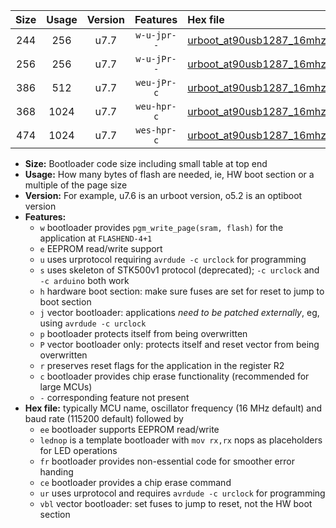 |Size|Usage|Version|Features|Hex file|
|:-:|:-:|:-:|:-:|:--|
|244|256|u7.7|`w-u-jpr--`|[urboot_at90usb1287_16mhz_1000000bps_lednop_ur_vbl.hex](https://raw.githubusercontent.com/stefanrueger/urboot.hex/main/mcus/at90usb1287/fcpu_16mhz/1000000_bps/urboot_at90usb1287_16mhz_1000000bps_lednop_ur_vbl.hex)|
|256|256|u7.7|`w-u-jPr--`|[urboot_at90usb1287_16mhz_1000000bps_ur_vbl.hex](https://raw.githubusercontent.com/stefanrueger/urboot.hex/main/mcus/at90usb1287/fcpu_16mhz/1000000_bps/urboot_at90usb1287_16mhz_1000000bps_ur_vbl.hex)|
|386|512|u7.7|`weu-jPr-c`|[urboot_at90usb1287_16mhz_1000000bps_ee_lednop_fr_ce_ur_vbl.hex](https://raw.githubusercontent.com/stefanrueger/urboot.hex/main/mcus/at90usb1287/fcpu_16mhz/1000000_bps/urboot_at90usb1287_16mhz_1000000bps_ee_lednop_fr_ce_ur_vbl.hex)|
|368|1024|u7.7|`weu-hpr-c`|[urboot_at90usb1287_16mhz_1000000bps_ee_lednop_fr_ce_ur.hex](https://raw.githubusercontent.com/stefanrueger/urboot.hex/main/mcus/at90usb1287/fcpu_16mhz/1000000_bps/urboot_at90usb1287_16mhz_1000000bps_ee_lednop_fr_ce_ur.hex)|
|474|1024|u7.7|`wes-hpr-c`|[urboot_at90usb1287_16mhz_1000000bps_ee_lednop_fr_ce.hex](https://raw.githubusercontent.com/stefanrueger/urboot.hex/main/mcus/at90usb1287/fcpu_16mhz/1000000_bps/urboot_at90usb1287_16mhz_1000000bps_ee_lednop_fr_ce.hex)|

- **Size:** Bootloader code size including small table at top end
- **Usage:** How many bytes of flash are needed, ie, HW boot section or a multiple of the page size
- **Version:** For example, u7.6 is an urboot version, o5.2 is an optiboot version
- **Features:**
  + `w` bootloader provides `pgm_write_page(sram, flash)` for the application at `FLASHEND-4+1`
  + `e` EEPROM read/write support
  + `u` uses urprotocol requiring `avrdude -c urclock` for programming
  + `s` uses skeleton of STK500v1 protocol (deprecated); `-c urclock` and `-c arduino` both work
  + `h` hardware boot section: make sure fuses are set for reset to jump to boot section
  + `j` vector bootloader: applications *need to be patched externally*, eg, using `avrdude -c urclock`
  + `p` bootloader protects itself from being overwritten
  + `P` vector bootloader only: protects itself and reset vector from being overwritten
  + `r` preserves reset flags for the application in the register R2
  + `c` bootloader provides chip erase functionality (recommended for large MCUs)
  + `-` corresponding feature not present
- **Hex file:** typically MCU name, oscillator frequency (16 MHz default) and baud rate (115200 default) followed by
  + `ee` bootloader supports EEPROM read/write
  + `lednop` is a template bootloader with `mov rx,rx` nops as placeholders for LED operations
  + `fr` bootloader provides non-essential code for smoother error handing
  + `ce` bootloader provides a chip erase command
  + `ur` uses urprotocol and requires `avrdude -c urclock` for programming
  + `vbl` vector bootloader: set fuses to jump to reset, not the HW boot section
